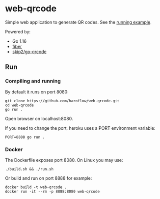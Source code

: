 # web-qrcode

Simple web application to generate QR codes. See the [running example](https://hqrcode.herokuapp.com/).

Powered by:
- Go 1.16
- [fiber](https://github.com/gofiber/fiber)
- [skip2/go-qrcode](https://github.com/skip2/go-qrcode)

## Run

### Compiling and running
By default it runs on port 8080:
```
git clone https://github.com/haroflow/web-qrcode.git
cd web-qrcode
go run .
```
Open browser on localhost:8080.

If you need to change the port, heroku uses a PORT environment variable:
```
PORT=8888 go run .
```

### Docker
The Dockerfile exposes port 8080. On Linux you may use:
```
./build.sh && ./run.sh
```
Or build and run on port 8888 for example:
```
docker build -t web-qrcode .
docker run -it --rm -p 8888:8080 web-qrcode
```
